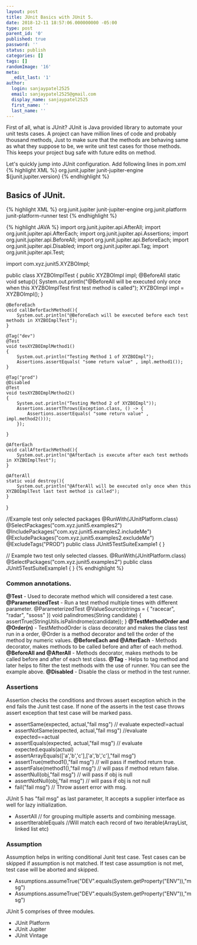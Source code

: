 ```yaml
---
layout: post
title: JUnit Basics with JUnit 5. 
date: 2018-12-11 18:57:06.000000000 -05:00
type: post
parent_id: '0'
published: true
password: ''
status: publish
categories: []
tags: []
randomImage: '16'
meta:
  _edit_last: '1'
author:
  login: sanjaypatel2525
  email: sanjaypatel2525@gmail.com
  display_name: sanjaypatel2525
  first_name: ''
  last_name: ''
---
```

First of all, what is JUnit? JUnit is Java provided library to automate your unit tests cases. A project can have million lines of code and probably thousand methods, Just to make sure that the methods are behaving same as what they suppose to be, we write unit test cases for those methods. This keeps your project bug safe with future edits on method. 

Let's quickly jump into JUnit configuration. Add following lines in pom.xml
{% highlight XML %}
<dependency>
	<groupId>org.junit.jupiter</groupId>
	<artifactId>junit-jupiter-engine</artifactId>
	<version>${junit.jupiter.version}</version>
</dependency>
{% endhighlight  %}

## Basics of JUnit. 

{% highlight XML %}
<dependency>
    <groupId>org.junit.jupiter</groupId>
    <artifactId>junit-jupiter-engine</artifactId>
</dependency>
<dependency>
    <groupId>org.junit.platform</groupId>
    <artifactId>junit-platform-runner</artifactId>
    <scope>test</scope>
</dependency>
{% endhighlight %}

{% highlight JAVA %}
import org.junit.jupiter.api.AfterAll;
import org.junit.jupiter.api.AfterEach;
import org.junit.jupiter.api.Assertions;
import org.junit.jupiter.api.BeforeAll;
import org.junit.jupiter.api.BeforeEach;
import org.junit.jupiter.api.Disabled;
import org.junit.jupiter.api.Tag;
import org.junit.jupiter.api.Test;
 
import com.xyz.junit5.XYZBOImpl;
 
public class XYZBOImplTest {
    public XYZBOImpl impl;
    @BeforeAll
    static void setup(){
        System.out.println("@BeforeAll will be executed only once when this XYZBOImplTest first test method is called");
        XYZBOImpl impl = XYZBOImpl();
    }
     
    @BeforeEach
    void callBeforEachMethod(){
        System.out.println("@BeforeEach will be executed before each test methods in XYZBOImplTest");
    }
     
    @Tag("dev")
    @Test
    void tesXYZBOImplMethod1()
    {
        System.out.println("Testing Method 1 of XYZBOImpl");
        Assertions.assertEquals( "some return value" , impl.method1());
    }
     
    @Tag("prod")
    @Disabled
    @Test
    void tesXYZBOImplMethod2()
    {
        System.out.println("Testing Method 2 of XYZBOImpl"));
        Assertions.assertThrows(Exception.class, () -> {
            Assertions.assertEquals( "some return value" , impl.method2()));
        });
        
    }
     
    @AfterEach
    void callAfterEachMethod(){
        System.out.println("@AfterEach is execute after each test methods in XYZBOImplTest");
    }
     
    @AfterAll
    static void destroy(){
        System.out.println("@AfterAll will be executed only once when this XYZBOImplTest last test method is called");
    }
}

//Example test only selected packages
@RunWith(JUnitPlatform.class)
@SelectPackages("com.xyz.junit5.examples2")
@IncludePackages("com.xyz.junit5.examples2.includeMe")
@ExcludePackages("com.xyz.junit5.examples2.excludeMe")
@ExcludeTags("PROD")
public class JUnit5TestSuiteExample1
{
}

// Example two test only selected classes.
@RunWith(JUnitPlatform.class)
@SelectPackages("com.xyz.junit5.examples2")
public class JUnit5TestSuiteExample1
{
}
{% endhighlight %}

### Common annotations.
**@Test** - Used to decorate method which will considered a test case.   
**@ParameterizedTest** - Run a test method multiple times with different parameter.
@ParameterizedTest
@ValueSource(strings = { "racecar", "radar", "ssoss" })
void palindromes(String candidate) {
    assertTrue(StringUtils.isPalindrome(candidate));
}
**@TestMethodOrder and @Order(n)** - TestMethodOrder is class decorator and makes the class test run in a order, @Order is a method decorator and tell the order of the method by numeric values.
**@BeforeEach and @AfterEach** - Methods decorator, makes methods to be called before and after of each method.  
**@BeforeAll and @AfterAll** - Methods decorator, makes methods to be called before and after of each test class.
**@Tag** - Helps to tag method and later helps to filter the test methods with the use of runner. You can see the example above.
**@Disabled** - Disable the class or method in the test runner.

### Assertions
Assertion checks the conditions and throws assert exception which in the end fails the Junit test case. If none of the asserts in the test case throws assert exception that test case will be marked pass.
* assertSame(expected, actual,"fail msg") // evaluate expected!=actual
* assertNotSame(expected, actual,"fail msg") //evaluate expected==actual
* assertEquals(expected, actual,"fail msg") // evaluate expected.equals(actual)
* assertArrayEquals(['a','b','c'],['a','b','c'],"fail msg")
* assertTrue(method1(),"fail msg")  // will pass if method return true.
* assertFalse(method1(),"fail msg")  // will pass if method return false.
* assertNull(obj,"fail msg")  // will pass if obj is null
* assertNotNull(obj,"fail msg")  // will pass if obj is not null
* fail("fail msg")  // Throw assert error with msg.

JUnit 5 has "fail msg" as last parameter, It accepts a supplier interface as well for lazy initialization. 
* AssertAll // for grouping multiple asserts and combining message.
* assertIterableEquals //Will match each record of two iterable(ArrayList, linked list etc)

### Assumption
Assumption helps in writing conditional Junit test case. Test cases can be skipped if assumption is not matched. If test case assumption is not met, test case will be aborted and skipped.
* Assumptions.assumeTrue("DEV".equals(System.getProperty("ENV")),"msg")
* Assumptions.assumeTrue("DEV".equals(System.getProperty("ENV")),"msg")

JUnit 5 comprises of three modules.
* JUnit Platform
* JUnit Jupiter
* JUnit Vintage